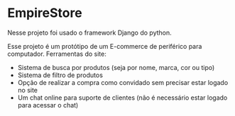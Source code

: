 # EmpireStore

Nesse projeto foi usado o framework Django do python. 

Esse projeto é um protótipo de um E-commerce de periférico para computador. Ferramentas do site:

- Sistema de busca por produtos (seja por nome, marca, cor ou tipo)
- Sistema de filtro de produtos
- Opção de realizar a compra como convidado sem precisar estar logado no site
- Um chat online para suporte de clientes (não é necessário estar logado para acessar o chat)

